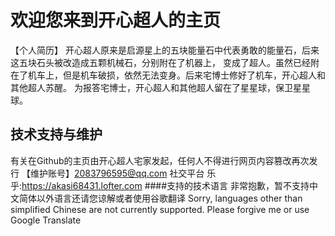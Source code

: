 # 欢迎您来到开心超人的主页
【个人简历】
开心超人原来是启源星上的五块能量石中代表勇敢的能量石，后来这五块石头被改造成五颗机械石，分别附在了机器上，
变成了超人。虽然已经附在了机车上，但是机车破损，依然无法变身。后来宅博士修好了机车，开心超人和其他超人苏醒。
为报答宅博士，开心超人和其他超人留在了星星球，保卫星星球。
## 技术支持与维护
有关在Github的主页由开心超人宅家发起，任何人不得进行网页内容篡改再次发行
【维护账号】2083796595@qq.com
社交平台
乐乎:https://akasi68431.lofter.com
####支持的技术语言
非常抱歉，暂不支持中文简体以外语言还请您谅解或者使用谷歌翻译
Sorry, languages other than simplified Chinese are not currently supported. Please forgive me or use Google Translate
